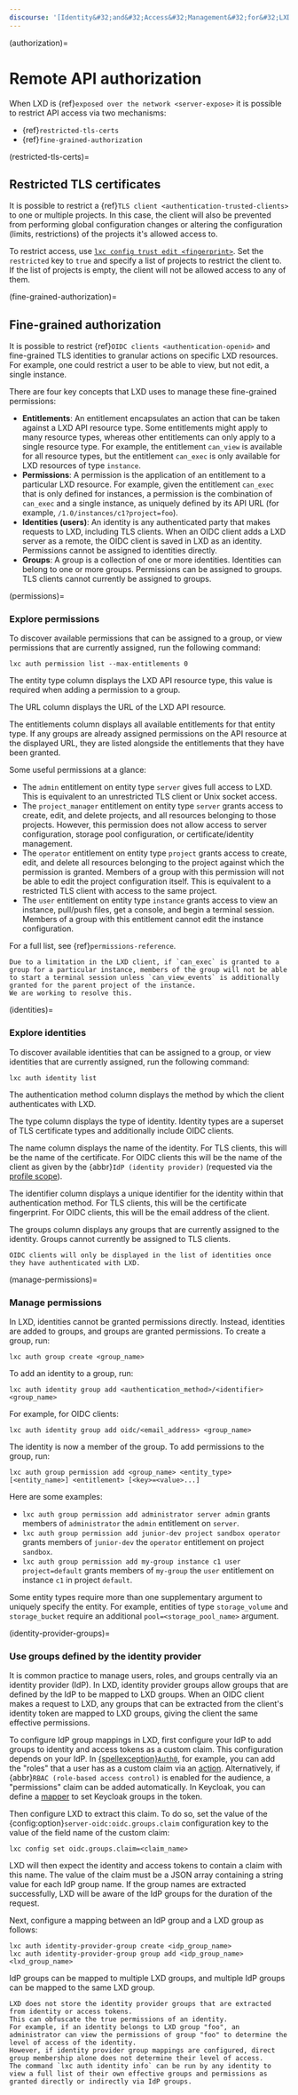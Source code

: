 ```yaml
---
discourse: '[Identity&#32;and&#32;Access&#32;Management&#32;for&#32;LXD](41516)'
---
```


(authorization)=
# Remote API authorization

When LXD is {ref}`exposed over the network <server-expose>` it is possible to restrict API access via two mechanisms:

- {ref}`restricted-tls-certs`
- {ref}`fine-grained-authorization`

(restricted-tls-certs)=
## Restricted TLS certificates

It is possible to restrict a {ref}`TLS client <authentication-trusted-clients>` to one or multiple projects.
In this case, the client will also be prevented from performing global configuration changes or altering the configuration (limits, restrictions) of the projects it's allowed access to.

To restrict access, use [`lxc config trust edit <fingerprint>`](lxc_config_trust_edit.md).
Set the `restricted` key to `true` and specify a list of projects to restrict the client to.
If the list of projects is empty, the client will not be allowed access to any of them.

(fine-grained-authorization)=
## Fine-grained authorization

It is possible to restrict {ref}`OIDC clients <authentication-openid>` and fine-grained TLS identities to granular actions on specific LXD resources.
For example, one could restrict a user to be able to view, but not edit, a single instance.

There are four key concepts that LXD uses to manage these fine-grained permissions:

- **Entitlements**: An entitlement encapsulates an action that can be taken against a LXD API resource type.
   Some entitlements might apply to many resource types, whereas other entitlements can only apply to a single resource type.
   For example, the entitlement `can_view` is available for all resource types, but the entitlement `can_exec` is only available for LXD resources of type `instance`.
- **Permissions**: A permission is the application of an entitlement to a particular LXD resource.
   For example, given the entitlement `can_exec` that is only defined for instances, a permission is the combination of `can_exec` and a single instance, as uniquely defined by its API URL (for example, `/1.0/instances/c1?project=foo`).
- **Identities (users)**: An identity is any authenticated party that makes requests to LXD, including TLS clients.
   When an OIDC client adds a LXD server as a remote, the OIDC client is saved in LXD as an identity.
   Permissions cannot be assigned to identities directly.
- **Groups**: A group is a collection of one or more identities.
   Identities can belong to one or more groups.
   Permissions can be assigned to groups.
   TLS clients cannot currently be assigned to groups.

(permissions)=
### Explore permissions

To discover available permissions that can be assigned to a group, or view permissions that are currently assigned, run the following command:

    lxc auth permission list --max-entitlements 0

The entity type column displays the LXD API resource type, this value is required when adding a permission to a group.

The URL column displays the URL of the LXD API resource.

The entitlements column displays all available entitlements for that entity type.
If any groups are already assigned permissions on the API resource at the displayed URL, they are listed alongside the entitlements that they have been granted.

Some useful permissions at a glance:

- The `admin` entitlement on entity type `server` gives full access to LXD.
  This is equivalent to an unrestricted TLS client or Unix socket access.
- The `project_manager` entitlement on entity type `server` grants access to create, edit, and delete projects, and all resources belonging to those projects.
  However, this permission does not allow access to server configuration, storage pool configuration, or certificate/identity management.
- The `operator` entitlement on entity type `project` grants access to create, edit, and delete all resources belonging to the project against which the permission is granted.
  Members of a group with this permission will not be able to edit the project configuration itself.
  This is equivalent to a restricted TLS client with access to the same project.
- The `user` entitlement on entity type `instance` grants access to view an instance, pull/push files, get a console, and begin a terminal session.
  Members of a group with this entitlement cannot edit the instance configuration.

For a full list, see {ref}`permissions-reference`.

```{note}
Due to a limitation in the LXD client, if `can_exec` is granted to a group for a particular instance, members of the group will not be able to start a terminal session unless `can_view_events` is additionally granted for the parent project of the instance.
We are working to resolve this.
```

(identities)=
### Explore identities

To discover available identities that can be assigned to a group, or view identities that are currently assigned, run the following command:

    lxc auth identity list

The authentication method column displays the method by which the client authenticates with LXD.

The type column displays the type of identity.
Identity types are a superset of TLS certificate types and additionally include OIDC clients.

The name column displays the name of the identity.
For TLS clients, this will be the name of the certificate.
For OIDC clients this will be the name of the client as given by the {abbr}`IdP (identity provider)` (requested via the [profile scope](https://openid.net/specs/openid-connect-basic-1_0.html#Scopes)).

The identifier column displays a unique identifier for the identity within that authentication method.
For TLS clients, this will be the certificate fingerprint.
For OIDC clients, this will be the email address of the client.

The groups column displays any groups that are currently assigned to the identity.
Groups cannot currently be assigned to TLS clients.

```{note}
OIDC clients will only be displayed in the list of identities once they have authenticated with LXD.
```

(manage-permissions)=
### Manage permissions

In LXD, identities cannot be granted permissions directly. Instead, identities are added to groups, and groups are granted permissions.
To create a group, run:

    lxc auth group create <group_name>

To add an identity to a group, run:

    lxc auth identity group add <authentication_method>/<identifier> <group_name>

For example, for OIDC clients:

    lxc auth identity group add oidc/<email_address> <group_name>

The identity is now a member of the group. To add permissions to the group, run:

    lxc auth group permission add <group_name> <entity_type> [<entity_name>] <entitlement> [<key>=<value>...]

Here are some examples:

- `lxc auth group permission add administrator server admin` grants members of `administrator` the `admin` entitlement on `server`.
- `lxc auth group permission add junior-dev project sandbox operator` grants members of `junior-dev` the `operator` entitlement on project `sandbox`.
- `lxc auth group permission add my-group instance c1 user project=default` grants members of `my-group` the `user` entitlement on instance `c1` in project `default`.

Some entity types require more than one supplementary argument to uniquely specify the entity.
For example, entities of type `storage_volume` and `storage_bucket` require an additional `pool=<storage_pool_name>` argument.

(identity-provider-groups)=
### Use groups defined by the identity provider

It is common practice to manage users, roles, and groups centrally via an identity provider (IdP).
In LXD, identity provider groups allow groups that are defined by the IdP to be mapped to LXD groups.
When an OIDC client makes a request to LXD, any groups that can be extracted from the client's identity token are mapped to LXD groups, giving the client the same effective permissions.

To configure IdP group mappings in LXD, first configure your IdP to add groups to identity and access tokens as a custom claim.
This configuration depends on your IdP.
In [{spellexception}`Auth0`](https://auth0.com/), for example, you can add the "roles" that a user has as a custom claim via an [action](https://community.auth0.com/t/how-to-add-roles-and-permissions-to-the-id-token-using-actions/84506).
Alternatively, if {abbr}`RBAC (role-based access control)` is enabled for the audience, a "permissions" claim can be added automatically.
In Keycloak, you can define a [mapper](https://keycloak.discourse.group/t/anyway-to-include-user-groups-into-my-jwt-token/8715) to set Keycloak groups in the token.

Then configure LXD to extract this claim.
To do so, set the value of the {config:option}`server-oidc:oidc.groups.claim` configuration key to the value of the field name of the custom claim:

    lxc config set oidc.groups.claim=<claim_name>

LXD will then expect the identity and access tokens to contain a claim with this name.
The value of the claim must be a JSON array containing a string value for each IdP group name.
If the group names are extracted successfully, LXD will be aware of the IdP groups for the duration of the request.

Next, configure a mapping between an IdP group and a LXD group as follows:

    lxc auth identity-provider-group create <idp_group_name>
    lxc auth identity-provider-group group add <idp_group_name> <lxd_group_name>

IdP groups can be mapped to multiple LXD groups, and multiple IdP groups can be mapped to the same LXD group.

```{important}
LXD does not store the identity provider groups that are extracted from identity or access tokens.
This can obfuscate the true permissions of an identity.
For example, if an identity belongs to LXD group "foo", an administrator can view the permissions of group "foo" to determine the level of access of the identity.
However, if identity provider group mappings are configured, direct group membership alone does not determine their level of access.
The command `lxc auth identity info` can be run by any identity to view a full list of their own effective groups and permissions as granted directly or indirectly via IdP groups.
```

